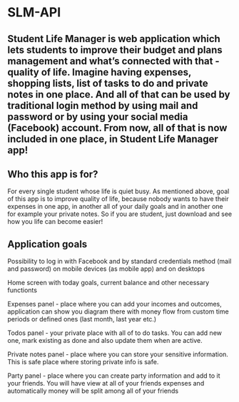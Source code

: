 # SLM-API

## Student Life Manager is web application which lets students to improve their budget and plans management and what’s connected with that - quality of life. Imagine having expenses, shopping lists, list of tasks to do and private notes in one place. And all of that can be used by traditional login method by using mail and password or by using your social media (Facebook) account. From now, all of that is now included in one place, in Student Life Manager app! 
 

## Who this app is for?
For every single student whose life is quiet busy. As mentioned above, goal of this app is to improve quality of life, because nobody wants to have their expenses in one app, in another all of your daily goals and in another one for example your private notes. So if you are student, just download and see how you life can become easier!

 

## Application goals

Possibility to log in with Facebook and by standard credentials method (mail and password) on mobile devices (as mobile app) and on desktops  

Home screen with today goals, current balance and other necessary functionts

Expenses panel - place where you can add your incomes and outcomes, application can show you diagram there with money flow from custom time periods or defined ones (last month, last year etc.) 

Todos panel - your private place with all of to do tasks. You can add new one, mark existing as done and also update them when are active.

Private notes panel - place where you can store your sensitive information. This is safe place where storing private info is safe.

Party panel - place where you can create party information and add to it your friends. You will have view at all of your friends expenses and automatically money will be split among all of your friends
